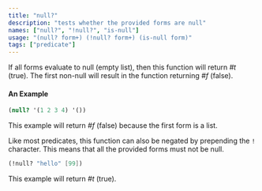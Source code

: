 ```yaml
---
title: "null?"
description: "tests whether the provided forms are null"
names: ["null?", "!null?", "is-null"]
usage: "(null? form+) (!null? form+) (is-null form)"
tags: ["predicate"]
---
```


If all forms evaluate to null (empty list), then this function will return _#t_ (true). The first non-null will result in the function returning _#f_ (false).

#### An Example

```scheme
(null? '(1 2 3 4) '())
```

This example will return _#f_ (false) because the first form is a list.

Like most predicates, this function can also be negated by prepending the `!` character. This means that all the provided forms must not be null.

```scheme
(!null? "hello" [99])
```

This example will return _#t_ (true).
